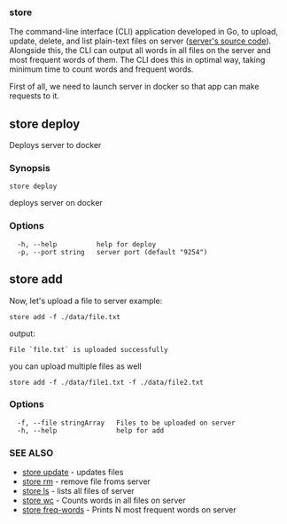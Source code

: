 ### store
The command-line interface (CLI) application developed in Go, to upload, update, delete, and list plain-text files on server ([server's source code](https://github.com/zakisk/redhat-server)). Alongside this, the CLI can output all words in all files on the server and most frequent words of them. The CLI does this in optimal way, taking minimum time to count words and frequent words.


First of all, we need to launch server in docker so that app can make requests to it.

## store deploy

Deploys server to docker

### Synopsis

```
store deploy
```

deploys server on docker
### Options

```
  -h, --help          help for deploy
  -p, --port string   server port (default "9254")
```


## store add
Now, let's upload a file to server
example:
```
store add -f ./data/file.txt
```

output:
```
File `file.txt` is uploaded successfully
```

you can upload multiple files as well

```
store add -f ./data/file1.txt -f ./data/file2.txt
```
### Options
```
  -f, --file stringArray   Files to be uploaded on server
  -h, --help               help for add
```

### SEE ALSO

* [store update](./docs/store_update.md)	 - updates files
* [store rm](./docs/store_rm.md)	 - remove file froms server
* [store ls](./docs/store_ls.md)	 - lists all files of server
* [store wc](./docs/store_wc.md)	 - Counts words in all files on server
* [store freq-words](./docs/store_freq-words.md)	 - Prints N most frequent words on server